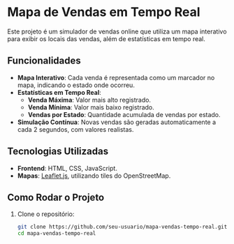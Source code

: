 # Mapa de Vendas em Tempo Real

Este projeto é um simulador de vendas online que utiliza um mapa interativo para exibir os locais das vendas, além de estatísticas em tempo real.

## Funcionalidades
- **Mapa Interativo**: Cada venda é representada como um marcador no mapa, indicando o estado onde ocorreu.
- **Estatísticas em Tempo Real**:
  - **Venda Máxima**: Valor mais alto registrado.
  - **Venda Mínima**: Valor mais baixo registrado.
  - **Vendas por Estado**: Quantidade acumulada de vendas por estado.
- **Simulação Contínua**: Novas vendas são geradas automaticamente a cada 2 segundos, com valores realistas.

## Tecnologias Utilizadas
- **Frontend**: HTML, CSS, JavaScript.
- **Mapas**: [Leaflet.js](https://leafletjs.com/), utilizando tiles do OpenStreetMap.

## Como Rodar o Projeto
1. Clone o repositório:
   ```bash
   git clone https://github.com/seu-usuario/mapa-vendas-tempo-real.git
   cd mapa-vendas-tempo-real
